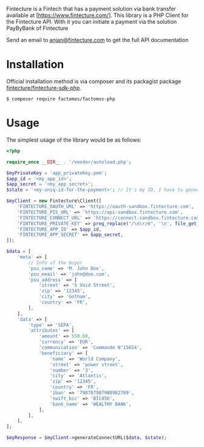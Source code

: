 Fintecture is a Fintech that has a payment solution via bank transfer available at [https://www.fintecture.com/].
This library is a PHP Client for the Fintecture API. With it you can initiate a payment via the solution PayByBank of Fintecture

Send an email to anjan@fintecture.com to get the full API documentation

Installation
============

Official installation method is via composer and its packagist package [fintecture/fintecture-sdk-php](https://packagist.org/packages/fintecture/fintecture-sdk-php).

```
$ composer require factomos/factomos-php
```

Usage
=====

The simplest usage of the library would be as follows:

```php
<?php

require_once __DIR__ . '/vendor/autoload.php';

$myPrivateKey = 'app_privateKey.pem';
$app_id = '<my_app_id>';
$app_secret = '<my_app_secret>';
$state = '<my-uniq-id-for-the-payment>'; // It's my ID, I have to generate it myself, it will be sent back in the callback

$myClient = new Fintecture\Client([
    'FINTECTURE_OAUTH_URL' => 'https://oauth-sandbox.fintecture.com',
    'FINTECTURE_PIS_URL' => 'https://api-sandbox.fintecture.com',
    'FINTECTURE_CONNECT_URL' => 'https://connect-sandbox.fintecture.com',
    'FINTECTURE_PRIVATE_KEY' => preg_replace("/\n\r/m", '\n', file_get_contents($myPrivateKey)),
    'FINTECTURE_APP_ID' => $app_id,
    'FINTECTURE_APP_SECRET' => $app_secret,
]);

$data = [
    'meta' => [
        // Info of the buyer
        'psu_name' => 'M. John Doe',
        'psu_email' => 'john@doe.com',
        'psu_address' => [
            'street' => '5 Void Street',
            'zip' => '12345',
            'city' => 'Gotham',
            'country' => 'FR',
        ],
    ],
    'data' => [
        'type' => 'SEPA',
        'attributes' => [
            'amount' => 550.60,
            'currency' => 'EUR',
            'communication' => 'Commande N°15654',
            'beneficiary' => [
                'name' => 'World Company',
                'street' => 'power street',
                'number' => '3',
                'city' => 'Atlantis',
                'zip' => '12345',
                'country' => 'FR',
                'iban' => '798787987988982789',
                'swift_bic' => 'BIC456',
                'bank_name' => 'WEALTHY BANK',
            ],
        ],
    ],
];

$myResponse = $myClient->generateConnectURL($data, $state);

```